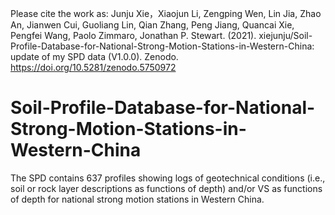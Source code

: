 Please cite the work as: Junju Xie，Xiaojun Li, Zengping Wen, Lin Jia, Zhao An, Jianwen Cui, Guoliang Lin, Qian Zhang, Peng Jiang, Quancai Xie, Pengfei Wang, Paolo Zimmaro, Jonathan P. Stewart. (2021). xiejunju/Soil-Profile-Database-for-National-Strong-Motion-Stations-in-Western-China: update of my SPD data (V1.0.0). Zenodo. https://doi.org/10.5281/zenodo.5750972

# Soil-Profile-Database-for-National-Strong-Motion-Stations-in-Western-China
 The SPD contains 637 profiles showing logs of geotechnical conditions (i.e., soil or rock layer descriptions as functions of depth) and/or VS as functions of depth for national strong motion stations in Western China.
